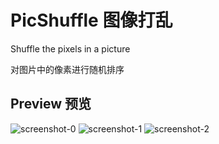# PicShuffle 图像打乱
Shuffle the pixels in a picture

对图片中的像素进行随机排序

## Preview 预览
![screenshot-0](https://iili.io/Hl7V0TQ.png)
![screenshot-1](https://iili.io/Hl7V1jV.png)
![screenshot-2](https://iili.io/Hl7VEZB.png)
